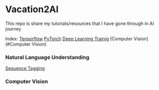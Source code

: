 # Vacation2AI
This repo is share my tutorials/resources that I have gone through in AI journey

Index:
[Tensorflow](./tensorflow/Tensorflow_Digit_Classifier.ipynb)
[PyTorch](./pytorch/PyTorch_Fashion_Classifier.ipynb)
[Deep Learning Trainig](https://arxiv.org/pdf/1206.5533.pdf)
[Computer Vision](#Computer Vision)

### Natural Language Understanding
[Sequence Tagging](https://github.com/quocdat32461997/BiLSTM-CRF)

### Computer Vision
